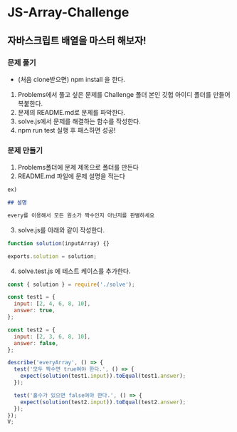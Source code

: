 # JS-Array-Challenge

## 자바스크립트 배열을 마스터 해보자!

### 문제 풀기

- (처음 clone받으면) npm install 을 한다.

1. Problems에서 풀고 싶은 문제를 Challenge 폴더 본인 깃헙 아이디 폴더를 만들어 복붙한다.
2. 문제의 README.md로 문제를 파악한다.
3. solve.js에서 문제를 해결하는 함수를 작성한다.
4. npm run test 실행 후 패스하면 성공!

### 문제 만들기

1. Problems폴더에 문제 제목으로 폴더를 만든다
2. README.md 파일에 문제 설명을 적는다

```md
ex)

## 설명

every를 이용해서 모든 원소가 짝수인지 아닌지를 판별하세요
```

3. solve.js를 아래와 같이 작성한다.

```js
function solution(inputArray) {}

exports.solution = solution;
```

4. solve.test.js 에 테스트 케이스를 추가한다.

```js
const { solution } = require('./solve');

const test1 = {
  input: [2, 4, 6, 8, 10],
  answer: true,
};

const test2 = {
  input: [2, 3, 6, 8, 10],
  answer: false,
};

describe('everyArray', () => {
  test('모두 짝수면 true여야 한다.', () => {
    expect(solution(test1.input)).toEqual(test1.answer);
  });

  test('홀수가 있으면 false여야 한다.', () => {
    expect(solution(test2.input)).toEqual(test2.answer);
  });
});
V;
```
